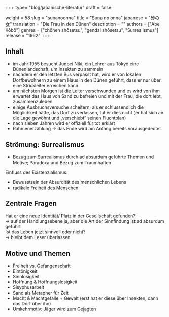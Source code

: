 +++
type= "blog/japanische-literatur"
draft = false

weight = 58
slug = "sunanoonna"
title = "Suna no onna"
japanese = "砂の女"
translation = "Die Frau in den Dünen"
description = ""
authors = ["Abe Kōbō"]
genres = ["chōhen shōsetsu", "gendai shōsetsu", "Surrealismus"]
release = "1962"
+++

## Inhalt

- im Jahr 1955 besucht Junpei Niki, ein Lehrer aus Tōkyō eine Dünenlandschaft, um Insekten zu sammeln
- nachdem er den letzten Bus verpasst hat, wird er von lokalen Dorfbewohnern zu einem Haus in den Dünen geführt, dass er nur über eine Strickleiter erreichen kann
- am nächsten Morgen ist die Leiter verschwunden und es wird von ihm erwartet das Haus von Sand zu befreien und mit der Frau, die dort lebt, zusammenzuleben
- einige Ausbruchsversuche scheitern; als er schlussendlich die Möglichkeit hätte, das Dorf zu verlassen, tut er dies nicht (er hat sich an die Lage gewöhnt und „verschiebt“ seinen Fluchtplan)
- nach sieben Jahren wird er offiziell für tot erklärt
- Rahmenerzählung -> das Ende wird am Anfang bereits vorausgedeutet

## Strömung: Surrealismus

- Bezug zum Surrealismus durch ad absurdum geführte Themen und Motive; Paradoxa und Bezug zum Traumhaften

Einfluss des Existenzialismus:

- Bewusstsein der Absurdität des menschlichen Lebens
- radikale Freiheit des Menschen

## Zentrale Fragen

Hat er eine neue Identität/ Platz in der Gesellschaft gefunden?  
-> auf der Handlungsebene ja, aber die Art der Sinnfindung ist ad absurdum geführt  
Ist das Leben jetzt sinnvoll oder nicht?  
-> bleibt dem Leser überlassen

## Motive und Themen

- Freiheit vs. Gefangenschaft
- Eintönigkeit
- Sinnlosigkeit
- Hoffnung & Hoffnungslosigkeit
- Sisyphusarbeit
- Sand als Metapher für Zeit
- Macht & Machtgefälle + Gewalt (erst hat er diese über Insekten, dann das Dorf über ihn)
- Umkehrmotiv: Jäger wird zum Gejagten
